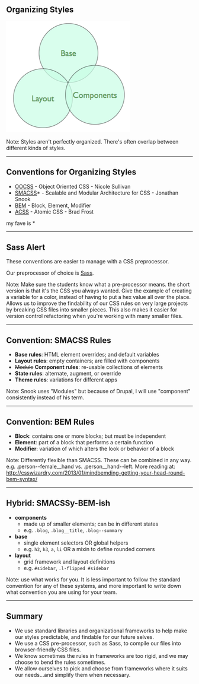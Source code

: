 ## Organizing Styles

![Image: Base, Layout, Components](assets/style-framework.png)

Note: Styles aren't perfectly organized. There's often overlap between different kinds of styles.

---------------------------------------
## Conventions for Organizing Styles

- [OOCSS](http://github.com/stubbornella/oocss/wiki) - Object Oriented CSS - Nicole Sullivan
- [SMACSS](http://smacss.com/)* - Scalable and Modular Architecture for CSS - Jonathan Snook
- [BEM](http://bem.info/method/) - Block, Element, Modifier
- [ACSS](http://bradfrostweb.com/blog/post/atomic-web-design/) - Atomic CSS - Brad Frost

<p style="text-align: left; margin-top: 1em" class="fragment fade-in">my fave is *</p>

---------------------------------------
## Sass Alert

These conventions are easier to manage with a CSS preprocessor.

Our preprocessor of choice is [Sass](http://sass-lang.com/guide).

Note: Make sure the students know what a pre-processor means. the short version is that it's the CSS you always wanted. Give the example of creating a variable for a color, instead of having to put a hex value all over the place. Allows us to improve the findability of our CSS rules on very large projects by breaking CSS files into smaller pieces. This also makes it easier for version control refactoring when you're working with many smaller files.

----------
## Convention: SMACSS Rules

- **Base rules**: HTML element overrides; and default variables
- **Layout rules**: empty containers; are filled with components
- <strike>Module</strike> **Component rules**: re-usable collections of elements
- **State rules**: alternate, augment, or override
- **Theme rules**: variations for different apps

Note: Snook uses "Modules" but because of Drupal, I will use "component" consistently instead of his term.

----------
## Convention: BEM Rules

- **Block**: contains one or more blocks; but must be independent
- **Element**: part of a block that performs a certain function
- **Modifier**: variation of which alters the look or behavior of a block

Note: Differently flexible than SMACSS. These can be combined in any way. e.g. .person--female__hand vs. .person__hand--left. More reading at: http://csswizardry.com/2013/01/mindbemding-getting-your-head-round-bem-syntax/

----------
## Hybrid: SMACSSy-BEM-ish

- **components**
  - made up of smaller elements; can be in different states
  - e.g. `.blog`, `.blog__title`, `.blog--summary`
- **base**
  - single element selectors OR global helpers
  - e.g. `h2`, `h3`, `a`, `li` OR a mixin to define rounded corners
- **layout**
  - grid framework and layout definitions
  - e.g. `#sidebar`, `.l-flipped #sidebar`

Note: use what works for you. It is less important to follow the standard convention for any of these systems, and more important to write down what convention you are using for your team.

----------
## Summary

- We use standard libraries and organizational frameworks to help make our styles predictable, and findable for our future selves.
- We use a CSS pre-processor, such as Sass, to compile our files into browser-friendly CSS files.
- We know sometimes the rules in frameworks are too rigid, and we may choose to bend the rules sometimes.
- We allow ourselves to pick and choose from frameworks where it suits our needs...and simplify them when necessary.
